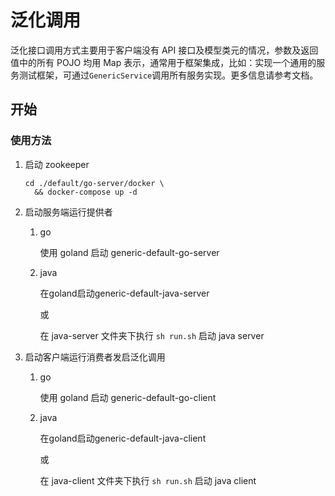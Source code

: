 # 泛化调用

泛化接口调用方式主要用于客户端没有 API 接口及模型类元的情况，参数及返回值中的所有 POJO 均用 Map 表示，通常用于框架集成，比如：实现一个通用的服务测试框架，可通过`GenericService`调用所有服务实现。更多信息请参考文档。

## 开始

### 使用方法

1. 启动 zookeeper

   ```shell
   cd ./default/go-server/docker \
     && docker-compose up -d
   ```

2. 启动服务端运行提供者

   1. go

      使用 goland 启动 generic-default-go-server

   2. java

      在goland启动generic-default-java-server
      
      或

      在 java-server 文件夹下执行 `sh run.sh` 启动 java server

3. 启动客户端运行消费者发启泛化调用

   1. go

      使用 goland 启动 generic-default-go-client

   2. java

      在goland启动generic-default-java-client

      或

      在 java-client 文件夹下执行 `sh run.sh` 启动 java client